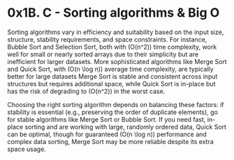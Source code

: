 # 0x1B. C - Sorting algorithms & Big O

Sorting algorithms vary in efficiency and suitability based on the input size, 
structure, stability requirements, and space constraints. For instance, Bubble
Sort and Selection Sort, both with \(O(n^2)\) time complexity, work well for 
small or nearly sorted arrays due to their simplicity but are inefficient for
larger datasets. More sophisticated algorithms like Merge Sort and Quick Sort,
with \(O(n \log n)\) average time complexity, are typically better for large 
datasets Merge Sort is stable and consistent across input structures but 
requires additional space, while Quick Sort is in-place but has the risk of 
degrading to \(O(n^2)\) in the worst case.

Choosing the right sorting algorithm depends on balancing these factors: if 
stability is essential (e.g., preserving the order of duplicate elements), go 
for stable algorithms like Merge Sort or Bubble Sort. If you need fast, in-place
sorting and are working with large, randomly ordered data, Quick Sort can be
optimal, though for guaranteed \(O(n \log n)\) performance and complex data 
sorting, Merge Sort may be more reliable despite its extra space usage.
